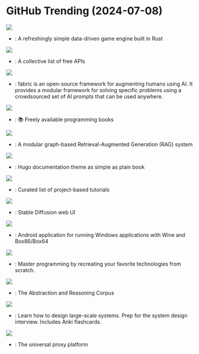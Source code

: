 # GitHub Trending (2024-07-08)

![](https://img.shields.io/badge/Rust-New%2057-green?style=flat-square&logo=appveyor)
- [](https://github.comundefined): A refreshingly simple data-driven game engine built in Rust

![](https://img.shields.io/badge/Python-New%20826-green?style=flat-square&logo=appveyor)
- [](https://github.comundefined): A collective list of free APIs

![](https://img.shields.io/badge/Python-New%20114-green?style=flat-square&logo=appveyor)
- [](https://github.comundefined): fabric is an open-source framework for augmenting humans using AI. It provides a modular framework for solving specific problems using a crowdsourced set of AI prompts that can be used anywhere.

![](https://img.shields.io/badge/none-New%20367-green?style=flat-square&logo=appveyor)
- [](https://github.comundefined): 📚 Freely available programming books

![](https://img.shields.io/badge/Python-New%20807-green?style=flat-square&logo=appveyor)
- [](https://github.comundefined): A modular graph-based Retrieval-Augmented Generation (RAG) system

![](https://img.shields.io/badge/HTML-New%2088-green?style=flat-square&logo=appveyor)
- [](https://github.comundefined): Hugo documentation theme as simple as plain book

![](https://img.shields.io/badge/none-New%20304-green?style=flat-square&logo=appveyor)
- [](https://github.comundefined): Curated list of project-based tutorials

![](https://img.shields.io/badge/Python-New%2096-green?style=flat-square&logo=appveyor)
- [](https://github.comundefined): Stable Diffusion web UI

![](https://img.shields.io/badge/C-New%2046-green?style=flat-square&logo=appveyor)
- [](https://github.comundefined): Android application for running Windows applications with Wine and Box86/Box64

![](https://img.shields.io/badge/none-New%20212-green?style=flat-square&logo=appveyor)
- [](https://github.comundefined): Master programming by recreating your favorite technologies from scratch.

![](https://img.shields.io/badge/JavaScript-New%2011-green?style=flat-square&logo=appveyor)
- [](https://github.comundefined): The Abstraction and Reasoning Corpus

![](https://img.shields.io/badge/Python-New%20320-green?style=flat-square&logo=appveyor)
- [](https://github.comundefined): Learn how to design large-scale systems. Prep for the system design interview. Includes Anki flashcards.

![](https://img.shields.io/badge/Go-New%2050-green?style=flat-square&logo=appveyor)
- [](https://github.comundefined): The universal proxy platform

